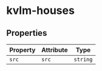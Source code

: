 # kvlm-houses

## Properties

| Property | Attribute | Type     |
|----------|-----------|----------|
| `src`    | `src`     | `string` |
